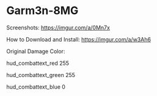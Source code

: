 # Garm3n-8MG
Screenshots: https://imgur.com/a/0Mn7x

How to Download and Install: https://imgur.com/a/w3Ah6

Original Damage Color:

hud_combattext_red 255

hud_combattext_green 255

hud_combattext_blue 0